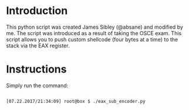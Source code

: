 Introduction
===
This python script was created James Sibley (@absane) and modified by me. The script was introduced as a result of taking the OSCE exam. This script allows you to push custom shellcode (four bytes at a time) to the stack via the EAX register.

Instructions
===
Simply run the command:
<pre><code>
[07.22.2017/21:34:09] root@box $ ./eax_sub_encoder.py
</code></pre>